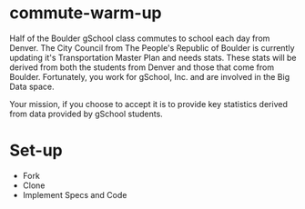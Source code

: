 commute-warm-up
===============

Half of the Boulder gSchool class commutes to school each day from Denver. The City Council from The People's Republic of Boulder is currently updating it's Transportation Master Plan and needs stats. These stats will be derived from both the students from Denver and those that come from Boulder. Fortunately, you work for gSchool, Inc. and are involved in the Big Data space.

Your mission, if you choose to accept it is to provide key statistics derived from data provided by gSchool students.

Set-up
===============
 * Fork
 * Clone
 * Implement Specs and Code

